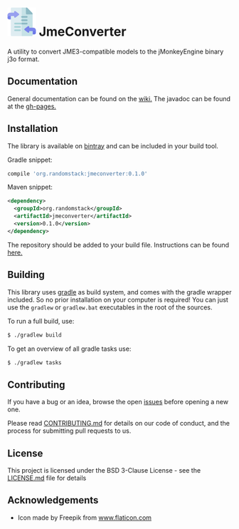 # ![JmeConverter](icon-64.png) JmeConverter
A utility to convert JME3-compatible models to the jMonkeyEngine binary j3o format.

## Documentation
General documentation can be found on the [wiki.](https://github.com/randomstack/JmeConverter/wiki)
The javadoc can be found at the [gh-pages.](https://randomstack.github.io/JmeConverter/javadoc/org/randomstack/jmeconverter/Converter.html)

## Installation
The library is available on [bintray](https://dl.bintray.com/randomstack/RandomStack) and can be included in your build tool.

Gradle snippet:
```gradle
compile 'org.randomstack:jmeconverter:0.1.0'
```

Maven snippet:
```xml
<dependency>
  <groupId>org.randomstack</groupId>
  <artifactId>jmeconverter</artifactId>
  <version>0.1.0</version>
</dependency>
```

The repository should be added to your build file. Instructions can be found [here.](https://bintray.com/randomstack/RandomStack/JmeConverter)

## Building
This library uses [gradle](https://gradle.org) as build system, and comes with the gradle wrapper included. So no prior installation on your computer is required!
You can just use the `gradlew` or `gradlew.bat` executables in the root of the sources.

To run a full build, use:
```bash
$ ./gradlew build
```

To get an overview of all gradle tasks use:
```bash
$ ./gradlew tasks
```

## Contributing
If you have a bug or an idea, browse the open [issues](https://github.com/randomstack/JmeConverter/issues) before opening a new one.

Please read [CONTRIBUTING.md](CONTRIBUTING.md) for details on our code of conduct, and the process for submitting pull requests to us.

## License
This project is licensed under the BSD 3-Clause License - see the [LICENSE.md](LICENSE.md) file for details

## Acknowledgements
- Icon made by Freepik from www.flaticon.com